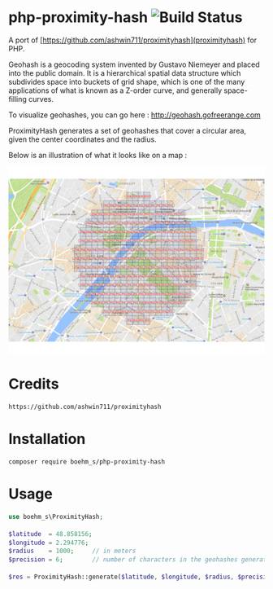 # php-proximity-hash ![Build Status](https://travis-ci.com/boehm-s/php-proximity-hash.svg?branch=main)

A port of [https://github.com/ashwin711/proximityhash](proximityhash) for PHP.

Geohash is a geocoding system invented by Gustavo Niemeyer and placed into the public domain. It is a hierarchical spatial data structure which subdivides space into buckets of grid shape, which is one of the many applications of what is known as a Z-order curve, and generally space-filling curves.

To visualize geohashes, you can go here : http://geohash.gofreerange.com

ProximityHash generates a set of geohashes that cover a circular area, given the center coordinates and the radius.

Below is an illustration of what it looks like on a map : 

![ProximityHash illustration](./img/proximityhash-illustration.png)


# Credits

```
https://github.com/ashwin711/proximityhash
```


# Installation 

```
composer require boehm_s/php-proximity-hash
```

# Usage

```php
use boehm_s\ProximityHash;

$latitude  = 48.858156;
$longitude = 2.294776;
$radius    = 1000;     // in meters
$precision = 6;        // number of characters in the geohashes generated
    
$res = ProximityHash::generate($latitude, $longitude, $radius, $precision);

```
